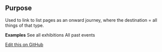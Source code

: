## Purpose

Used to link to list pages as an onward journey, where the destination = all things of that type.

**Examples**
See all exhibitions
All past events


[Edit this on GitHub](https://github.com/wellcometrust/wellcomecollection.org/edit/master/common/views/components/MoreLink/README.md)


